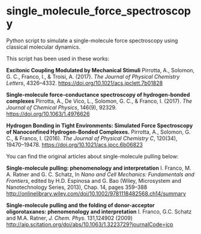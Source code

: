 # single_molecule_force_spectroscopy
Python script to simulate a single-molecule force spectroscopy using classical molecular dynamics.



This script has been used in these works:

**Excitonic Coupling Modulated by Mechanical Stimuli**
Pirrotta, A., Solomon, G. C., Franco, I., & Troisi, A. (2017). *The Journal of Physical Chemistry Letters*, 4326–4332. 
https://doi.org/10.1021/acs.jpclett.7b01828

**Single-molecule force-conductance spectroscopy of hydrogen-bonded complexes**
Pirrotta, A., De Vico, L., Solomon, G. C., & Franco, I. (2017).  *The Journal of Chemical Physics*, 146(9), 92329. 
https://doi.org/10.1063/1.4976626

**Hydrogen Bonding in Tight Environments: Simulated Force Spectroscopy of Nanoconfined Hydrogen-Bonded Complexes.**
Pirrotta, A., Solomon, G. C., & Franco, I. (2016). *The Journal of Physical Chemistry C*, 120(34), 19470–19478. 
https://doi.org/10.1021/acs.jpcc.6b06823

You can find the original articles about single-molecule pulling below:

**Single-molecule pulling: phenomenology and interpretation** 
I. Franco, M. A. Ratner and G. C. Schatz, In *Nano and Cell Mechanics: Fundamentals and Frontiers*, 
edited by H.D. Espinosa and G. Bao (Wiley, Microsystem and Nanotechnology Series, 2013), Chap. 14, pages 359–388 
http://onlinelibrary.wiley.com/doi/10.1002/9781118482568.ch14/summary 

**Single-molecule pulling and the folding of donor-acceptor oligorotaxanes: phenomenology and interpretation** 
I. Franco, G.C. Schatz and M.A. Ratner, *J. Chem. Phys.* 131,124902 (2009) 
http://aip.scitation.org/doi/abs/10.1063/1.3223729?journalCode=jcp

